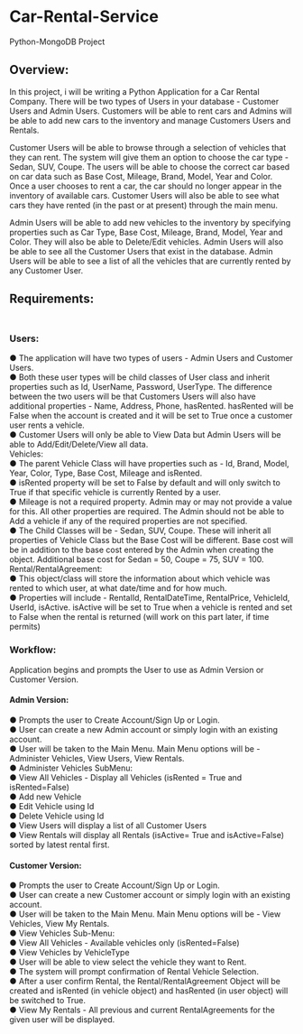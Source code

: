 # Car-Rental-Service #

Python-MongoDB Project

## Overview: ##
In this project, i will be writing a Python Application for a Car Rental Company. There will be two types of Users in your database - Customer Users and Admin Users. Customers will be able to rent cars and Admins will be able to add new cars to the inventory and manage Customers Users and Rentals.

Customer Users will be able to browse through a selection of vehicles that they can rent. The system will give them an option to choose the car type - Sedan, SUV, Coupe. The users will be able to choose the correct car based on car data such as Base Cost, Mileage, Brand, Model, Year and Color. Once a user chooses to rent a car, the car should no longer appear in the inventory of available cars. Customer Users will also be able to see what cars they have rented (in the past or at present) through the main menu.

Admin Users will be able to add new vehicles to the inventory by specifying properties such as Car Type, Base Cost, Mileage, Brand, Model, Year and Color. They will also be able to Delete/Edit vehicles. Admin Users will also be able to see all the Customer Users that exist in the database. Admin Users will be able to see a list of all the vehicles that are currently rented by any Customer User.

## Requirements: <br/><br>
### Users: <br/>
●	The application will have two types of users - Admin Users and Customer Users.<br/>
●	Both these user types will be child classes of User class and inherit properties such as Id, UserName, Password, UserType. The difference between the two users will be that Customers Users will also have additional properties - Name, Address, Phone, hasRented. hasRented will be False when the account is created and it will be set to True once a customer user rents a vehicle.<br/>
●	Customer Users will only be able to View Data but Admin Users will be able to Add/Edit/Delete/View all data.<br/>
Vehicles:<br/>
●	The parent Vehicle Class will have properties such as -  Id, Brand, Model, Year, Color, Type, Base Cost, Mileage and isRented.<br/>
●	isRented property will be set to False by default and will only switch to True if that specific vehicle is currently Rented by a user.<br/>
●	Mileage is not a required property. Admin may or may not provide a value for this. All other properties are required. The Admin should not be able to Add a vehicle if any of the required properties are not specified.<br/>
●	The Child Classes will be - Sedan, SUV, Coupe. These will inherit all properties of Vehicle Class but the Base Cost will be different. Base cost will be in addition to the base cost entered by the Admin when creating the object. Additional base cost for Sedan = 50, Coupe = 75, SUV = 100.<br/>
Rental/RentalAgreement:<br/>
●	This object/class will store the information about which vehicle was rented to which user, at what date/time and for how much.<br/>
●	Properties will include - RentalId, RentalDateTime, RentalPrice, VehicleId, UserId, isActive. isActive will be set to True when a vehicle is rented and set to False when the rental is returned (will work on this part later, if time permits)<br/>

### Workflow: <br/>
Application begins and prompts the User to use as Admin Version or Customer Version.<br/>
#### Admin Version: <br/>
●	Prompts the user to Create Account/Sign Up or Login.<br/>
●	User can create a new Admin account or simply login with an existing account.<br/>
●	User will be taken to the Main Menu. Main Menu options will be - Administer Vehicles, View Users, View Rentals.<br/>
●	Administer Vehicles SubMenu:<br/>
●	View All Vehicles - Display all Vehicles (isRented = True and isRented=False)<br/>
●	Add new Vehicle<br/>
●	Edit Vehicle using Id<br/>
●	Delete Vehicle using Id<br/>
●	View Users will display a list of all Customer Users<br/>
●	View Rentals will display all Rentals (isActive= True and isActive=False) sorted by latest rental first.<br/>

#### Customer Version: <br/>
●	Prompts the user to Create Account/Sign Up or Login.<br/>
●	User can create a new Customer account or simply login with an existing account.<br/>
●	User will be taken to the Main Menu. Main Menu options will be - View Vehicles, View My Rentals.<br/>
●	View Vehicles Sub-Menu:<br/>
●	View All Vehicles - Available vehicles only (isRented=False)<br/>
●	View Vehicles by VehicleType<br/>
●	User will be able to view select the vehicle they want to Rent.<br/>
●	The system will prompt confirmation of Rental Vehicle Selection.<br/>
●	After a user confirm Rental, the Rental/RentalAgreement Object will be created and isRented (in vehicle object) and hasRented (in user object) will be switched to True.<br/>
●	View My Rentals - All previous and current RentalAgreements for the given user will be displayed.<br/>
